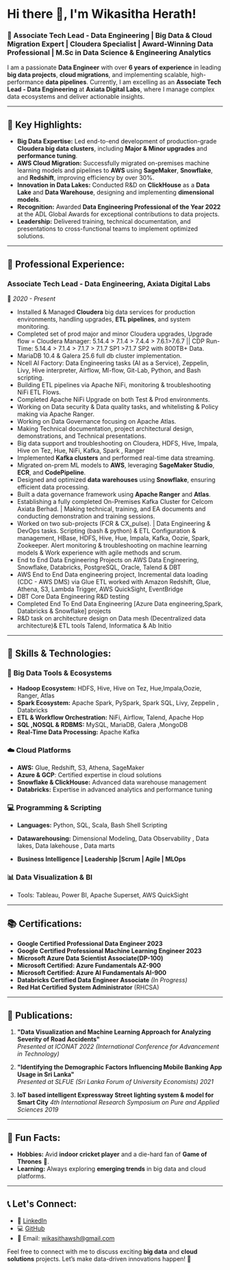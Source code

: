 
# Hi there 👋, I'm Wikasitha Herath!

### 🚀 Associate Tech Lead - Data Engineering | Big Data & Cloud Migration Expert | Cloudera Specialist | Award-Winning Data Professional | M.Sc in Data Science & Engineering Analytics

I am a passionate **Data Engineer** with over **6 years of experience** in leading **big data projects**, **cloud migrations**, and implementing scalable, high-performance **data pipelines**. Currently, I am excelling as an **Associate Tech Lead - Data Engineering** at **Axiata Digital Labs**, where I manage complex data ecosystems and deliver actionable insights.

---

## 🔑 Key Highlights:
- **Big Data Expertise:** Led end-to-end development of production-grade **Cloudera big data clusters**, including **Major & Minor upgrades** and **performance tuning**.
- **AWS Cloud Migration:** Successfully migrated on-premises machine learning models and pipelines to **AWS** using **SageMaker**, **Snowflake**, and **Redshift**, improving efficiency by over 30%.
- **Innovation in Data Lakes:** Conducted R&D on **ClickHouse** as a **Data Lake** and **Data Warehouse**, designing and implementing **dimensional models**.
- **Recognition:** Awarded **Data Engineering Professional of the Year 2022** at the ADL Global Awards for exceptional contributions to data projects.
- **Leadership:** Delivered training, technical documentation, and presentations to cross-functional teams to implement optimized solutions.

---

## 💼 Professional Experience:

### Associate Tech Lead - Data Engineering, **Axiata Digital Labs**  
📍 *2020 - Present*  

- Installed & Managed **Cloudera** big data services for production environments, handling upgrades, **ETL pipelines**, and system monitoring.
- Completed set of prod major and minor Cloudera upgrades, Upgrade flow = Cloudera Manager: 5.14.4 > 7.1.4 > 7.4.4 > 7.6.1>7.6.7 || CDP Run-Time: 5.14.4 > 7.1.4 > 7.1.7 > 7.1.7 SP1 >7.1.7 SP2 with 800TB+ Data.
- MariaDB 10.4 & Galera 25.6 full db cluster implementation.
- Ncell AI Factory: Data Engineering tasks (AI as a Service), Zeppelin, Livy, Hive interpreter, Airflow, Ml-flow, Git-Lab, Python, and Bash scripting.
- Building ETL pipelines via Apache NiFi, monitoring & troubleshooting NiFi ETL Flows.
- Completed Apache NiFi Upgrade on both Test & Prod environments.
- Working on Data security & Data quality tasks, and whitelisting & Policy making via Apache Ranger.
- Working on Data Governance focusing on Apache Atlas.
- Making Technical documentation, project architectural design, demonstrations, and Technical presentations.
- Big data support and troubleshooting on Cloudera, HDFS, Hive, Impala, Hive on Tez, Hue, NiFi, Kafka, Spark , Ranger
- Implemented **Kafka clusters** and performed real-time data streaming.
- Migrated on-prem ML models to **AWS**, leveraging **SageMaker Studio**, **ECR**, and **CodePipeline**.
- Designed and optimized **data warehouses** using **Snowflake**, ensuring efficient data processing.
- Built a data governance framework using **Apache Ranger** and **Atlas**.
- Establishing a fully completed On-Premises Kafka Cluster for Celcom Axiata Berhad. | Making technical, training, and EA documents and conducting demonstration and training sessions.
- Worked on two sub-projects (FCR & CX_pulse). | Data Engineering & DevOps tasks. Scripting (bash & python) & ETL Configuration & management, HBase, HDFS, Hive, Hue, Impala, Kafka, Oozie, Spark, Zookeeper. Alert monitoring & troubleshooting on 
  machine learning models & Work experience with agile methods and scrum.
- End to End Data Engineering Projects on AWS Data Engineering, Snowflake, Databricks, PostgreSQL, Oracle, Talend & DBT
- AWS End to End Data engineering project, Incremental data loading (CDC - AWS DMS) via Glue ETL worked with Amazon Redshift, Glue, Athena, S3, Lambda Trigger, AWS QuickSight, EventBridge
- DBT Core Data Engineering R&D testing
- Completed End To End Data Engineering [Azure Data engineering,Spark, Databricks & Snowflake] projects
- R&D task on architecture design on Data mesh (Decentralized data architecture)& ETL tools Talend, Informatica & Ab Initio
  

---

## 🔧 Skills & Technologies:

### 📂 **Big Data Tools & Ecosystems**
- **Hadoop Ecosystem:** HDFS, Hive, Hive on Tez, Hue,Impala,Oozie, Ranger, Atlas
- **Spark Ecosystem:** Apache Spark, PySpark, Spark SQL, Livy, Zeppelin , Databricks
- **ETL & Workflow Orchestration:** NiFi, Airflow, Talend, Apache Hop
- **SQL ,NOSQL & RDBMS:** MySQL, MariaDB, Galera ,MongoDB
- **Real-Time Data Processing:** Apache Kafka 

### ☁️ **Cloud Platforms**
- **AWS:** Glue, Redshift, S3, Athena, SageMaker
- **Azure & GCP**: Certified expertise in cloud solutions
- **Snowflake & ClickHouse:** Advanced data warehouse management
- **Databricks:** Expertise in advanced analytics and performance tuning

### 💻 **Programming & Scripting**
- **Languages:** Python, SQL, Scala, Bash Shell Scripting
- **Datawarehousing:** Dimensional Modeling, Data Observability , Data lakes, Data lakehouse  , Data marts

- **Business Intelligence | Leadership |Scrum | Agile | MLOps**

### 📊 **Data Visualization & BI**
- Tools: Tableau, Power BI, Apache Superset, AWS QuickSight

---

## 📚 Certifications:
- **Google Certified Professional Data Engineer 2023** 
- **Google Certified Professional Machine Learning Engineer 2023**
- **Microsoft Azure Data Scientist Associate(DP-100)**
- **Microsoft Certified: Azure Fundamentals AZ-900**
- **Microsoft Certified: Azure AI Fundamentals AI-900**
- **Databricks Certified Data Engineer Associate** *(In Progress)*
- **Red Hat Certified System Administrator** (RHCSA)

---

## 📜 Publications:
1. **"Data Visualization and Machine Learning Approach for Analyzing Severity of Road Accidents"**  
   *Presented at ICONAT 2022 (International Conference for Advancement in Technology)*
   
2. **"Identifying the Demographic Factors Influencing Mobile Banking App Usage in Sri Lanka"**  
   *Presented at SLFUE (Sri Lanka Forum of University Economists) 2021*
3. **IoT based intelligent Expressway Street lighting system & model for Smart City**
   *4th International Research Symposium on Pure and Applied Sciences 2019*
---

## 🌟 Fun Facts:
- **Hobbies:** Avid **indoor cricket player** and a die-hard fan of **Game of Thrones** 🎥.
- **Learning:** Always exploring **emerging trends** in big data and cloud platforms.

---

## 📞 Let's Connect:
- 💼 [LinkedIn](https://www.linkedin.com/in/wikasitha-s-herath-a47b07118/)
- 💻 [GitHub](https://github.com/wikasithawsh)
- 📧 Email: wikasithawsh@gmail.com

Feel free to connect with me to discuss exciting **big data** and **cloud solutions** projects. Let’s make data-driven innovations happen! 🚀
